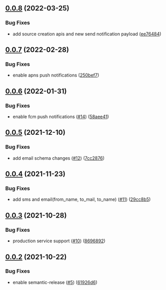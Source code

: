## [0.0.8](https://github.com/IBM/event-notifications-go-admin-sdk/compare/v0.0.7...v0.0.8) (2022-03-25)


### Bug Fixes

* add source creation apis and new send notification payload ([ee76484](https://github.com/IBM/event-notifications-go-admin-sdk/commit/ee76484172164cba6000a48caaf79a873240e19c))

## [0.0.7](https://github.com/IBM/event-notifications-go-admin-sdk/compare/v0.0.6...v0.0.7) (2022-02-28)


### Bug Fixes

* enable apns push notifications ([250bef7](https://github.com/IBM/event-notifications-go-admin-sdk/commit/250bef7dafe4d501f54b64a6c92503d59d69b5c1))

## [0.0.6](https://github.com/IBM/event-notifications-go-admin-sdk/compare/v0.0.5...v0.0.6) (2022-01-31)


### Bug Fixes

* enable fcm push notifications  ([#14](https://github.com/IBM/event-notifications-go-admin-sdk/issues/14)) ([58aee41](https://github.com/IBM/event-notifications-go-admin-sdk/commit/58aee41caf10f537458af87c6188fe5d56042ba4))

## [0.0.5](https://github.com/IBM/event-notifications-go-admin-sdk/compare/v0.0.4...v0.0.5) (2021-12-10)


### Bug Fixes

* add email schema changes ([#12](https://github.com/IBM/event-notifications-go-admin-sdk/issues/12)) ([7cc2876](https://github.com/IBM/event-notifications-go-admin-sdk/commit/7cc2876a9f9259e6cf85ac4728ceb0d3ed322569))

## [0.0.4](https://github.com/IBM/event-notifications-go-admin-sdk/compare/v0.0.3...v0.0.4) (2021-11-23)


### Bug Fixes

* add sms and email(from_name, to_mail, to_name) ([#11](https://github.com/IBM/event-notifications-go-admin-sdk/issues/11)) ([29cc8b5](https://github.com/IBM/event-notifications-go-admin-sdk/commit/29cc8b5047d8bf944e73e07b4d6fac7d6a29b27c))

## [0.0.3](https://github.com/IBM/event-notifications-go-admin-sdk/compare/v0.0.2...v0.0.3) (2021-10-28)


### Bug Fixes

* production service support ([#10](https://github.com/IBM/event-notifications-go-admin-sdk/issues/10)) ([8696892](https://github.com/IBM/event-notifications-go-admin-sdk/commit/8696892c175941c2ff0b44eb8e9073cd2c3c633a))

## [0.0.2](https://github.com/IBM/event-notifications-go-admin-sdk/compare/v0.0.1...v0.0.2) (2021-10-22)


### Bug Fixes

* enable semantic-release ([#5](https://github.com/IBM/event-notifications-go-admin-sdk/issues/5)) ([61926d6](https://github.com/IBM/event-notifications-go-admin-sdk/commit/61926d63e2bf35b37676883f9dce4b6793cb39d8))
